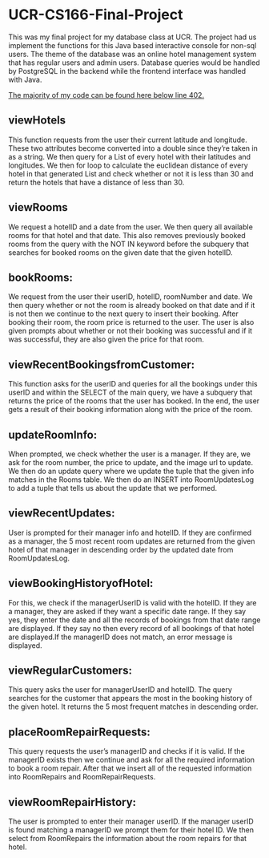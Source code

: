 # UCR-CS166-Final-Project
This was my final project for my database class at UCR. The project had us implement the functions for this Java based interactive console for non-sql users. The theme of the database was an online hotel management system that has regular users and admin users. Database queries would be handled by PostgreSQL in the backend while the frontend interface was handled with Java.

[The majority of my code can be found here below line 402.](https://github.com/ATranZone/UCR-CS166-Final-Project/blob/326999dc0ba5a5655dc777e19ad87afac9feb2d5/project/java/src/Hotel.java#L402C1-L402C1)

## viewHotels 
This function requests from the user their current latitude and longitude.
These two attributes become converted into a double since they’re taken in as a string.
We then query for a List of every hotel with their latitudes and longitudes. We then for
loop to calculate the euclidean distance of every hotel in that generated List and check
whether or not it is less than 30 and return the hotels that have a distance of less than
30.

## viewRooms
We request a hotelID and a date from the user. We then query all available
rooms for that hotel and that date. This also removes previously booked rooms from the
query with the NOT IN keyword before the subquery that searches for booked rooms on
the given date that the given hotelID.

## bookRooms: 
We request from the user their userID, hotelID, roomNumber and date. We
then query whether or not the room is already booked on that date and if it is not then
we continue to the next query to insert their booking. After booking their room, the room
price is returned to the user. The user is also given prompts about whether or not their
booking was successful and if it was successful, they are also given the price for that
room.

## viewRecentBookingsfromCustomer: 
This function asks for the userID and queries for all
the bookings under this userID and within the SELECT of the main query, we have a
subquery that returns the price of the rooms that the user has booked. In the end, the
user gets a result of their booking information along with the price of the room.

## updateRoomInfo: 
When prompted, we check whether the user is a manager. If they are,
we ask for the room number, the price to update, and the image url to update. We then
do an update query where we update the tuple that the given info matches in the
Rooms table. We then do an INSERT into RoomUpdatesLog to add a tuple that tells us
about the update that we performed.

## viewRecentUpdates: 
User is prompted for their manager info and hotelID. If they are
confirmed as a manager, the 5 most recent room updates are returned from the given
hotel of that manager in descending order by the updated date from RoomUpdatesLog.

## viewBookingHistoryofHotel: 
For this, we check if the managerUserID is valid with the
hotelID. If they are a manager, they are asked if they want a specific date range. If they
say yes, they enter the date and all the records of bookings from that date range are
displayed. If they say no then every record of all bookings of that hotel are displayed.If
the managerID does not match, an error message is displayed.

## viewRegularCustomers: 
This query asks the user for managerUserID and hotelID. The
query searches for the customer that appears the most in the booking history of the
given hotel. It returns the 5 most frequent matches in descending order.

## placeRoomRepairRequests: 
This query requests the user’s managerID and checks if it
is valid. If the managerID exists then we continue and ask for all the required
information to book a room repair. After that we insert all of the requested information
into RoomRepairs and RoomRepairRequests.

## viewRoomRepairHistory: 
The user is prompted to enter their manager userID. If the
manager userID is found matching a managerID we prompt them for their hotel ID. We
then select from RoomRepairs the information about the room repairs for that hotel.
